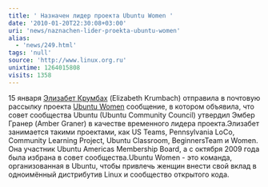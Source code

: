 ```yaml
---
title: ' Назначен лидер проекта Ubuntu Women '
date: '2010-01-20T22:30:08+03:00'
uri: 'news/naznachen-lider-proekta-ubuntu-women'
alias: 
  - 'news/249.html'
tags: 'null'
source: 'http://www.linux.org.ru'
unixtime: 1264015808
visits: 1358
---
```

15 января [Элизабет Крумбах](https://wiki.ubuntu.com/lyz) (Elizabeth Krumbach) отправила в почтовую рассылку проекта [Ubuntu Women](http://women.ubuntu.com/) сообщение, в котором объявила, что совет сообщества Ubuntu (Ubuntu Community Council) утвердил Эмбер Гранер (Amber Graner) в качестве временного лидера проекта.Элизабет занимается такими проектами, как US Teams, Pennsylvania LoCo, Community Learning Project, Ubuntu Classroom, BeginnersTeam и Women. Она участник Ubuntu Americas Membership Board, а с октября 2009 года была избрана в совет сообщества.Ubuntu Women - это команда, организованная в Ubuntu, чтобы привлечь женщин внести свой вклад в одноимённый дистрибутив Linux и сообщество открытого кода.

